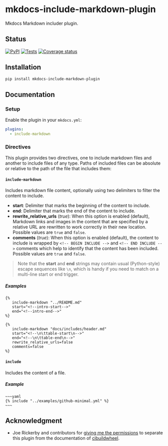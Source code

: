 # mkdocs-include-markdown-plugin

Mkdocs Markdown includer plugin.

## Status

[![PyPI][pypi-version-badge-link]][pypi-link]
[![Tests][tests-image]][tests-link]
[![Coverage status][coverage-image]][coverage-link]

## Installation

```bash
pip install mkdocs-include-markdown-plugin
```

## Documentation

### Setup

Enable the plugin in your `mkdocs.yml`:

```yaml
plugins:
  - include-markdown
```

### Directives

This plugin provides two directives, one to include markdown files and another
to include files of any type. Paths of included files can be absolute or
relative to the path of the file that includes them:

#### **`include-markdown`**

Includes markdown file content, optionally using two delimiters to filter the
content to include.

- **start**: Delimiter that marks the beginning of the content to include.
- **end**: Delimiter that marks the end of the content to include.
- **rewrite_relative_urls** (*true*): When this option is enabled (default),
 Markdown links and images in the content that are specified by a relative URL
 are rewritten to work correctly in their new location. Possible values are
 `true` and `false`.
- **comments** (*true*): When this option is enabled (default), the content to
 include is wrapped by `<!-- BEGIN INCLUDE -->` and `<!-- END INCLUDE -->`
 comments which help to identify that the content has been included. Possible
 values are `true` and `false`.

> Note that the **start** and **end** strings may contain usual (Python-style)
escape sequences like `\n`, which is handy if you need to match on a multi-line
start or end trigger.

##### Examples

```jinja
{%
   include-markdown "../README.md"
   start="<!--intro-start-->"
   end="<!--intro-end-->"
%}
```

```jinja
{%
   include-markdown "docs/includes/header.md"
   start="<!--\n\ttable-start\n-->"
   end="<!--\n\ttable-end\n-->"
   rewrite_relative_urls=false
   comments=false
%}
```

#### **`include`**

Includes the content of a file.

##### Example

```jinja
~~~yaml
{% include "../examples/github-minimal.yml" %}
~~~
```

## Acknowledgment

- Joe Rickerby and contributors for
 [giving me the permissions][cibuildwheel-470] to separate this plugin from the
 documentation of [cibuildwheel][cibuildwheel-repo-link].

[pypi-link]: https://pypi.org/project/mkdocs-include-markdown-plugin
[pypi-version-badge-link]: https://img.shields.io/pypi/v/mkdocs-include-markdown-plugin
[tests-image]: https://img.shields.io/github/workflow/status/mondeja/mkdocs-include-markdown-plugin/CI?logo=github
[tests-link]: https://github.com/mondeja/mkdocs-include-markdown-plugin/actions?query=workflow%3ACI
[coverage-image]: https://img.shields.io/coveralls/github/mondeja/mkdocs-include-markdown-plugin?logo=coveralls
[coverage-link]: https://coveralls.io/github/mondeja/mkdocs-include-markdown-plugin

[cibuildwheel-470]: https://github.com/joerick/cibuildwheel/issues/470
[cibuildwheel-repo-link]: https://github.com/joerick/cibuildwheel
